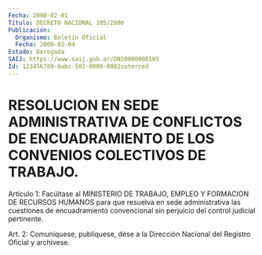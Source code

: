 ```yaml
---
Fecha: 2000-02-01
Título: DECRETO NACIONAL 105/2000
Publicación:
  Organismo: Boletín Oficial
  Fecha: 2000-02-04
Estado: Derogada
SAIJ: https://www.saij.gob.ar/DN20000000105
Id: 123456789-0abc-501-0000-0002soterced
---
```

# RESOLUCION EN SEDE ADMINISTRATIVA DE CONFLICTOS DE ENCUADRAMIENTO DE LOS CONVENIOS COLECTIVOS DE TRABAJO.

<a id="1"></a>
Artículo 1: Facúltase al MINISTERIO DE TRABAJO, EMPLEO Y FORMACION DE RECURSOS  HUMANOS para que resuelva en sede administrativa las cuestiones de encuadramiento convencional sin perjuicio del control judicial pertinente.

<a id="2"></a>
Art.  2: Comuníquese,  publíquese, dése a la Dirección Nacional del Registro Oficial y archívese.